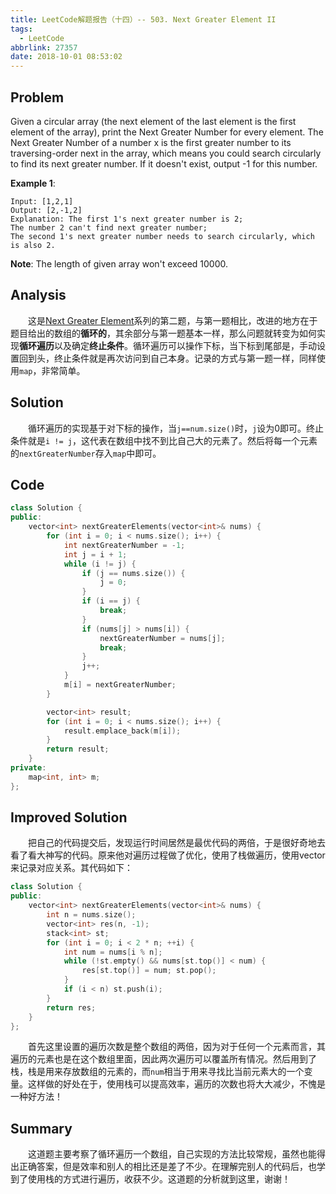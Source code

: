 ```yaml
---
title: LeetCode解题报告（十四）-- 503. Next Greater Element II
tags:
  - LeetCode
abbrlink: 27357
date: 2018-10-01 08:53:02
---
```

## Problem
Given a circular array (the next element of the last element is the first element of the array), print the Next Greater Number for every element. The Next Greater Number of a number x is the first greater number to its traversing-order next in the array, which means you could search circularly to find its next greater number. If it doesn't exist, output -1 for this number.

**Example 1**:
```
Input: [1,2,1]
Output: [2,-1,2]
Explanation: The first 1's next greater number is 2;
The number 2 can't find next greater number;
The second 1's next greater number needs to search circularly, which is also 2.
```

**Note**: The length of given array won't exceed 10000.
<!-- more -->

## Analysis
&emsp;&emsp;这是[Next Greater Element](https://leungyukshing.github.io/archives/LeetCode%E8%A7%A3%E9%A2%98%E6%8A%A5%E5%91%8A%EF%BC%88%E5%8D%81%E4%B8%89%EF%BC%89--%20496.%20Next%20Greater%20Element%20I.html)系列的第二题，与第一题相比，改进的地方在于题目给出的数组的**循环的**，其余部分与第一题基本一样，那么问题就转变为如何实现**循环遍历**以及确定**终止条件**。循环遍历可以操作下标，当下标到尾部是，手动设置回到头，终止条件就是再次访问到自己本身。记录的方式与第一题一样，同样使用`map`，非常简单。

## Solution
&emsp;&emsp;循环遍历的实现基于对下标的操作，当`j==num.size()`时，`j`设为0即可。终止条件就是`i != j`，这代表在数组中找不到比自己大的元素了。然后将每一个元素的`nextGreaterNumber`存入`map`中即可。

## Code
```C++
class Solution {
public:
    vector<int> nextGreaterElements(vector<int>& nums) {
        for (int i = 0; i < nums.size(); i++) {
            int nextGreaterNumber = -1;
            int j = i + 1;
            while (i != j) {
                if (j == nums.size()) {
                    j = 0;
                }
                if (i == j) {
                    break;
                }
                if (nums[j] > nums[i]) {
                    nextGreaterNumber = nums[j];
                    break;
                }
                j++;
            }
            m[i] = nextGreaterNumber;
        }

        vector<int> result;
        for (int i = 0; i < nums.size(); i++) {
            result.emplace_back(m[i]);
        }
        return result;
    }
private:
    map<int, int> m;
};
```

## Improved Solution
&emsp;&emsp;把自己的代码提交后，发现运行时间居然是最优代码的两倍，于是很好奇地去看了看大神写的代码。原来他对遍历过程做了优化，使用了栈做遍历，使用vector来记录对应关系。其代码如下：
```C++
class Solution {
public:
    vector<int> nextGreaterElements(vector<int>& nums) {
        int n = nums.size();
        vector<int> res(n, -1);
        stack<int> st;
        for (int i = 0; i < 2 * n; ++i) {
            int num = nums[i % n];
            while (!st.empty() && nums[st.top()] < num) {
                res[st.top()] = num; st.pop();
            }
            if (i < n) st.push(i);
        }
        return res;
    }
};
```
&emsp;&emsp;首先这里设置的遍历次数是整个数组的两倍，因为对于任何一个元素而言，其遍历的元素也是在这个数组里面，因此两次遍历可以覆盖所有情况。然后用到了栈，栈是用来存放数组的元素的，而`num`相当于用来寻找比当前元素大的一个变量。这样做的好处在于，使用栈可以提高效率，遍历的次数也将大大减少，不愧是一种好方法！

## Summary
&emsp;&emsp;这道题主要考察了循环遍历一个数组，自己实现的方法比较常规，虽然也能得出正确答案，但是效率和别人的相比还是差了不少。在理解完别人的代码后，也学到了使用栈的方式进行遍历，收获不少。这道题的分析就到这里，谢谢！

